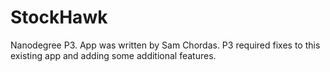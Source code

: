 # StockHawk
Nanodegree P3. App was written by Sam Chordas. P3 required fixes to this existing app and adding some additional features.
